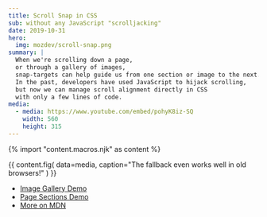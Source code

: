 ```yaml
---
title: Scroll Snap in CSS
sub: without any JavaScript "scrolljacking"
date: 2019-10-31
hero:
  img: mozdev/scroll-snap.png
summary: |
  When we're scrolling down a page,
  or through a gallery of images,
  snap-targets can help guide us from one section or image to the next.
  In the past, developers have used JavaScript to hijack scrolling,
  but now we can manage scroll alignment directly in CSS
  with only a few lines of code.
media:
  - media: https://www.youtube.com/embed/pohyK8iz-SQ
    width: 560
    height: 315
---
```

{% import "content.macros.njk" as content %}

{{ content.fig(
  data=media,
  caption="The fallback even works well in old browsers!"
) }}

- [Image Gallery Demo](https://codepen.io/mirisuzanne/pen/bXRebo?editors=0100)
- [Page Sections Demo](https://codepen.io/mirisuzanne/pen/vomNBg?editors=0100)
- [More on MDN](https://developer.mozilla.org/en-US/docs/Web/CSS/CSS_Scroll_Snap/Basic_concepts)
